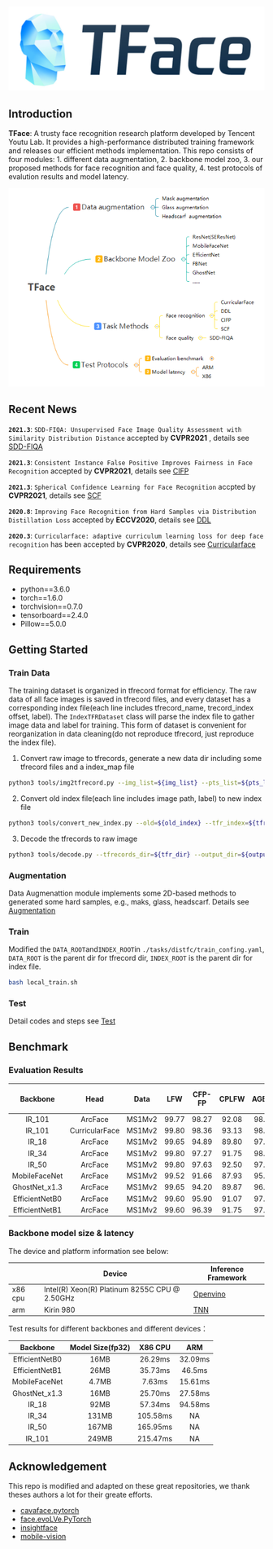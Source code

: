 <img src="doc/logo.png" title="Logo" width="600" /> 

## Introduction

**TFace**: A trusty face recognition research platform developed by Tencent Youtu Lab. It provides a high-performance distributed training framework and releases our efficient methods implementation. This repo consists of four modules: 1. different data augmentation, 2. backbone model zoo, 3. our proposed methods for face recognition and face quality, 4. test protocols of evalution results and model latency.

<img src="doc/framework.png" title="framework" /> 

## Recent News

**`2021.3`**: `SDD-FIQA: Unsupervised Face Image Quality Assessment with Similarity Distribution Distance` accepted by **CVPR2021** , details see [SDD-FIQA](https://github.com/Tencent/TFace/tree/quality)

**`2021.3`**: `Consistent Instance False Positive Improves Fairness in Face Recognition` accepted by **CVPR2021**, details see [CIFP](tasks/cifp/README.md)

**`2021.3`**: `Spherical Confidence Learning for Face Recognition` accpted by **CVPR2021**, details see [SCF](tasks/scf/README.md)

**`2020.8`**: `Improving Face Recognition from Hard Samples via Distribution Distillation Loss` accepted by **ECCV2020**, details see [DDL](tasks/ddl/README.md)

**`2020.3`**: `Curricularface: adaptive curriculum learning loss for deep face recognition` has been accepted by **CVPR2020**, details see [Curricularface](tasks/distfc/README.md)

## Requirements
* python==3.6.0
* torch==1.6.0
* torchvision==0.7.0
* tensorboard==2.4.0
* Pillow==5.0.0


## Getting Started

### Train Data

The training dataset is organized in tfrecord format for efficiency. The raw data of all face images is saved in tfrecord files, and every dataset has a corresponding index file(each line includes tfrecord_name, trecord_index offset, label). The `IndexTFRDataset` class will parse the index file to gather image data and label for training. This form of dataset is convenient for reorganization in data cleaning(do not reproduce tfrecord, just reproduce the index file).

1. Convert raw image to tfrecords, generate a new data dir including some tfrecord files and a index_map file
``` bash
python3 tools/img2tfrecord.py --img_list=${img_list} --pts_list=${pts_list} --tfrecords_name=${tfr_data_name}
```

2. Convert old index file(each line includes image path, label) to new index file
``` bash
python3 tools/convert_new_index.py --old=${old_index} --tfr_index=${tfr_index} --new=${new_index}
```

3. Decode the tfrecords to raw image
``` bash
python3 tools/decode.py --tfrecords_dir=${tfr_dir} --output_dir=${output_dir}
```

### Augmentation
Data Augmenattion module implements some 2D-based methods to generated some hard samples, e.g., maks, glass, headscarf. Details see [Augmentation](torchkit/augmentation/README.md)



###  Train

Modified the `DATA_ROOT`and`INDEX_ROOT`in `./tasks/distfc/train_confing.yaml`, `DATA_ROOT` is the parent dir for tfrecord dir,  `INDEX_ROOT` is the parent dir for index file.


```bash
bash local_train.sh
```

### Test

Detail codes and steps see [Test](test/README.md)

## Benchmark

### Evaluation Results

|    Backbone    |      Head      |  Data  |  LFW  | CFP-FP | CPLFW | AGEDB | CALFW | IJBB (TPR@FAR=1e-4) | IJBC (TPR@FAR=1e-4) |
| :------------: | :------------: | :----: | :---: | :----: | :---: | :---: | :---: | :-----------------: | :-----------------: |
|     IR_101     |    ArcFace     | MS1Mv2 | 99.77 | 98.27  | 92.08 | 98.15 | 95.45 |        94.2         |        95.6         |
|     IR_101     | CurricularFace | MS1Mv2 | 99.80 | 98.36  | 93.13 | 98.37 | 96.05 |        94.86        |        96.15        |
|      IR_18      |    ArcFace     | MS1Mv2 | 99.65 | 94.89  | 89.80 | 97.23 | 95.60 |        90.06        |        92.39        |
|      IR_34      |    ArcFace     | MS1Mv2 | 99.80 | 97.27  | 91.75 | 98.07 | 95.97 |       92.88        | 94.65 |
|      IR_50      |    ArcFace     | MS1Mv2 | 99.80 | 97.63  | 92.50 | 97.92 | 96.05 |        93.45        |        95.16        |
| MobileFaceNet  |    ArcFace     | MS1Mv2 | 99.52 | 91.66  | 87.93 | 95.82 | 95.12 |        87.07        |        89.13        |
| GhostNet_x1.3  |    ArcFace     | MS1Mv2 | 99.65 | 94.20  | 89.87 | 96.95 | 95.58 |        89.61        |        91.96        |
| EfficientNetB0 |    ArcFace     | MS1Mv2 | 99.60 | 95.90  | 91.07 | 97.58 | 95.82 |        91.79        |        93.67        |
| EfficientNetB1 |    ArcFace     | MS1Mv2 | 99.60 | 96.39  | 91.75 | 97.65 | 95.73 |        92.43        |        94.43        |

### Backbone model size & latency

The device and platform information see below:

|         | Device                                        | Inference Framework |
| ------- | --------------------------------------------- | ------------------- |
| x86 cpu | Intel(R) Xeon(R) Platinum 8255C CPU @ 2.50GHz | [Openvino](https://docs.openvinotoolkit.org/latest/index.html)            |
| arm     | Kirin 980                                     | [TNN](https://github.com/Tencent/TNN)                 |

Test results for different backbones and different devices：

|    Backbone    | Model Size(fp32) | X86 CPU  |   ARM   |
| :------------: | :--------------: | :------: | :-----: |
| EfficientNetB0 |       16MB       | 26.29ms  | 32.09ms |
| EfficientNetB1 |       26MB       | 35.73ms  | 46.5ms  |
| MobileFaceNet  |      4.7MB       |  7.63ms  | 15.61ms |
| GhostNet_x1.3  |       16MB       | 25.70ms  | 27.58ms |
|     IR_18      |       92MB       | 57.34ms  | 94.58ms |
|     IR_34      |      131MB       | 105.58ms |   NA    |
|     IR_50      |      167MB       | 165.95ms |   NA    |
|     IR_101     |      249MB       | 215.47ms |   NA    |



## Acknowledgement
This repo is modified and adapted on these great repositories, we thank theses authors a lot for their greate efforts.
* [cavaface.pytorch](https://github.com/cavalleria/cavaface.pytorch)
* [face.evoLVe.PyTorch](https://github.com/ZhaoJ9014/face.evoLVe.PyTorch) 
* [insightface](https://github.com/deepinsight/insightface)
* [mobile-vision](https://github.com/facebookresearch/mobile-vision)

